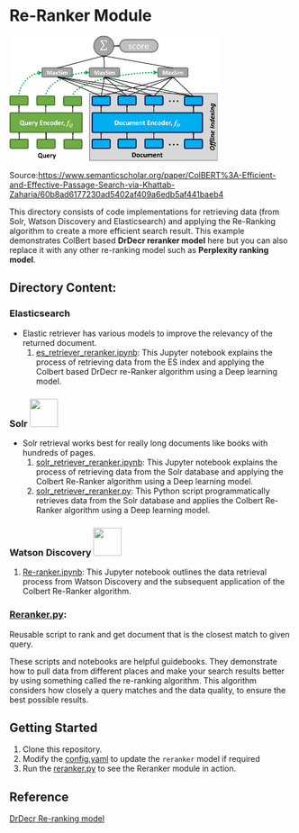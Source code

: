 # Re-Ranker Module

![ColBERT Framework](https://raw.githubusercontent.com/stanford-futuredata/ColBERT/master/docs/images/ColBERT-Framework-MaxSim-W370px.png)

Source:https://www.semanticscholar.org/paper/ColBERT%3A-Efficient-and-Effective-Passage-Search-via-Khattab-Zaharia/60b8ad6177230ad5402af409a6edb5af441baeb4

This directory consists of code implementations for retrieving data (from Solr, Watson Discovery and Elasticsearch) and applying the Re-Ranking algorithm to create a more efficient search result. This example demonstrates ColBert based **DrDecr reranker model** here but you can also replace it with any other re-ranking model such as **Perplexity ranking model**.

## Directory Content:

### Elasticsearch
- Elastic retriever has various models to improve the relevancy of the returned document.
    1. [es_retriever_reranker.ipynb](../3.%20Re-ranker/Elastic%20Search/es_%20reteriver_reranker.ipynb): This Jupyter notebook explains the process of retrieving data from the ES index and applying the Colbert based DrDecr re-Ranker algorithm using a Deep learning model.

### Solr <img src="https://norconex.com/wp-content/uploads/Solr_Logo_on_white_web.png" height="50" width="50"> 
- Solr retrieval works best for really long documents like books with hundreds of pages. 
    1. [solr_retriever_reranker.ipynb](../3.%20Re-ranker/Solr/solr_retriever_reranker.ipynb): This Jupyter notebook explains the process of retrieving data from the Solr database and applying the Colbert Re-Ranker algorithm using a Deep learning model.
    2. [solr_retriever_reranker.py](../3.%20Re-ranker/Solr/solr_retriever_reranker.py): This Python script programmatically retrieves data from the Solr database and applies the Colbert Re-Ranker algorithm using a Deep learning model.

### Watson Discovery <img src="https://www.cloudcreations.com/wp-content/uploads/2020/10/icon_ibmwatson_5.png" height="50" width="50"> 

1. [Re-ranker.ipynb](../3.%20Re-ranker/Watson%20Discovery/Re-ranker.ipynb): This Jupyter notebook outlines the data retrieval process from Watson Discovery and the subsequent application of the Colbert Re-Ranker algorithm.

### [Reranker.py](./reranker.py): 
Reusable script to rank  and get document that is the closest match to given query. 

These scripts and notebooks are  helpful guidebooks. They demonstrate how to pull data from different places and make your search results better by using something called the re-ranking algorithm. This algorithm considers how closely a query matches and the data quality, to ensure the best possible results.

## Getting Started

1. Clone this repository.
2. Modify the [config.yaml](../config.yaml) to update the `reranker` model if required
3. Run the [reranker.py](./reranker.py) to see the Reranker module in action.

## Reference
[DrDecr Re-ranking model](https://huggingface.co/PrimeQA/DrDecr_XOR-TyDi_whitebox)
